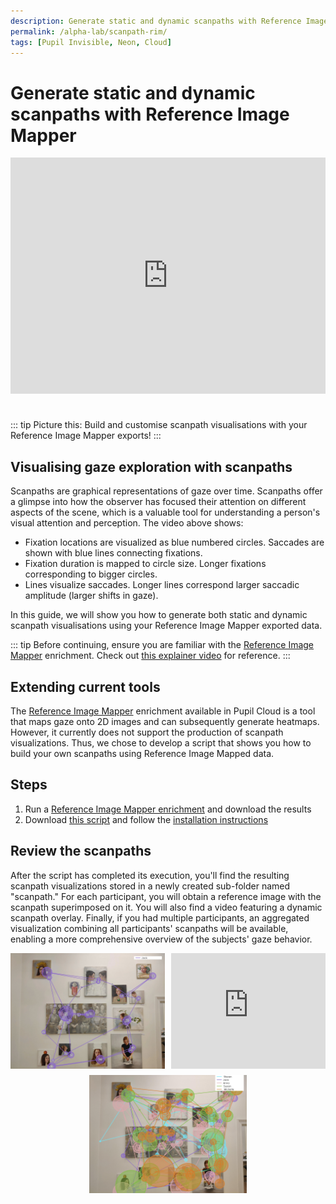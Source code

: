 ```yaml
---
description: Generate static and dynamic scanpaths with Reference Image Mapper
permalink: /alpha-lab/scanpath-rim/
tags: [Pupil Invisible, Neon, Cloud]
---
```


# Generate static and dynamic scanpaths with Reference Image Mapper

<TagLinks />

<div class="iframe-container2">
    <iframe width="2000" height="1500" src="https://www.youtube.com/embed/7V3X4XmbRAM" title="YouTube video player" frameborder="0" allow="accelerometer; autoplay; clipboard-write; encrypted-media; gyroscope; picture-in-picture" allowfullscreen></iframe>
</div> 
<br>

::: tip
Picture this: Build and customise scanpath visualisations with your Reference Image Mapper exports!
:::

## Visualising gaze exploration with scanpaths
Scanpaths are graphical representations of gaze over time. Scanpaths offer a glimpse into how the observer has focused their attention on different aspects of the scene, which is a valuable tool for understanding a person's visual attention and perception. The video above shows:
- Fixation locations are visualized as blue numbered circles. Saccades are shown with blue lines connecting fixations. 
- Fixation duration is mapped to circle size. Longer fixations corresponding to bigger circles. 
- Lines visualize saccades. Longer lines correspond larger saccadic amplitude (larger shifts in gaze). 


In this guide, we will show you how to generate both static and dynamic scanpath visualisations using your Reference 
Image Mapper exported data.

::: tip
Before continuing, ensure you are familiar with the [Reference Image Mapper](/enrichments/reference-image-mapper) 
enrichment. Check out [this explainer video](https://www.youtube.com/watch?v=ygqzQEzUIS4&t=56s) for reference.
:::

## Extending current tools
The [Reference Image Mapper](/enrichments/reference-image-mapper) enrichment available in Pupil Cloud is a tool that maps gaze onto
2D images and can subsequently generate heatmaps. However, it currently does not support the production of scanpath visualizations.
Thus, we chose to develop a script that shows you how to build your own scanpaths using Reference Image Mapped data.


## Steps
1. Run a [Reference Image Mapper enrichment](https://docs.pupil-labs.com/enrichments/reference-image-mapper/) and download the results
2. Download [this script](https://gist.github.com/elepl94/9f669c4d81e455cf2095957831219664) and follow the [installation instructions](https://gist.github.com/elepl94/9f669c4d81e455cf2095957831219664#installation)

## Review the scanpaths
After the script has completed its execution, you'll find the resulting scanpath visualizations stored in a newly created 
sub-folder named "scanpath." For each participant, you will obtain a reference image with the scanpath superimposed on it. 
You will also find a video featuring a dynamic scanpath overlay. Finally, if you had multiple participants, an aggregated 
visualization combining all participants' scanpaths will be available, enabling a more comprehensive overview of the subjects'
gaze behavior.

<div style="display: flex; justify-content: space-between;">
    <div style="flex: 1; margin-right: 10px;">
        <div style="width: 100%; text-align: center;">
            <img src="../media/alpha-lab/Jack_scanpath.jpeg" alt="Jack Scanpath" style="width: 100%; height: 100%;">
        </div>
    </div>
    <div style="flex: 1;">
        <div class="iframe-container2" style="width: 100%;">
            <div style="width: 100%; text-align: center;">
                <iframe width="100%" height="100%" src="https://www.youtube.com/embed/X43aTIRjwgQ?si=aTzAkRrYNqdOEf0T" frameborder="0" allow="accelerometer; autoplay; clipboard-write; encrypted-media; gyroscope; picture-in-picture" allowfullscreen></iframe>
            </div>
        </div>
    </div>
</div>

<div style="width: 100%; text-align: center;">
    <img src="../media/alpha-lab/general_scanpath.jpeg" alt="General Scanpath" style="width: 50%; height: 50%;">
</div>

<style scoped>
    img, iframe {
        width: 100%;
        height: 100%;
        object-fit: contain;
        box-sizing: border-box;
    }

    .iframe-container2 {
        position: relative;
        width: 100%;
        padding-bottom: 75%;
        margin-bottom: 10px;
        height: 0;
        margin-left: 0;
        margin-right: 0;
    }

    .iframe-container2 iframe {
        position: absolute;
        top: 0;
        left: 0;
        width: 100%;
        height: 100%;
    }
</style>
